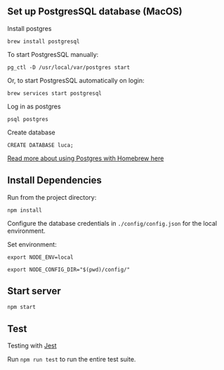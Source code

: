 ## Set up PostgresSQL database (MacOS)

Install postgres

`brew install postgresql`

To start PostgresSQL manually:

`pg_ctl -D /usr/local/var/postgres start`

Or, to start PostgresSQL automatically on login:

`brew services start postgresql`

Log in as postgres

`psql postgres`

Create database

`CREATE DATABASE luca;`

[Read more about using Postgres with Homebrew here](https://dyclassroom.com/howto-mac/how-to-install-postgresql-on-mac-using-homebrew)

## Install Dependencies

Run from the project directory:

`npm install`

Configure the database credentials in `./config/config.json` for the local environment.

Set environment:

`export NODE_ENV=local`

`export NODE_CONFIG_DIR="$(pwd)/config/"`

## Start server

`npm start`

## Test

Testing with [Jest](https://jestjs.io)

Run `npm run test` to run the entire test suite.
